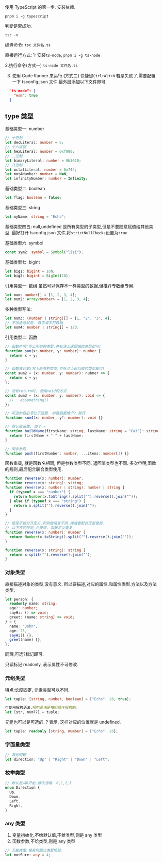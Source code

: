 使用 TypeScript 的第一步. 安装依赖.

`pnpm i -g typescript`

判断是否成功.

`tsc -v`

编译命令:
`tsc 文件名.ts`

直接运行方式:
1: 安装`ts-node`,
`pnpm i -g ts-node`

2.执行命令(方式一)
`ts-node 文件名.ts`

3. 使用 Code Runner 来运行.(方式二)
   快捷键`Ctrl+Alt+N`
   若是失败了,需要配置一下 tsconfig.json 文件.最外层添加以下文件即可.

```json
  "ts-node": {
    "esm": true
  }
```

## type 类型

基础类型一: number

```ts
// 十进制
let decLiteral: number = 6;
// 十六进制
let hexLiteral: number = 0xf00d;
// 二进制
let binaryLiteral: number = 0b1010;
// 八进制
let octalLiteral: number = 0o744;
let notANumber: number = NaN;
let infinityNumber: number = Infinity;
```

基础类型二: boolean

```ts
let flag: boolean = false;
```

基础类型三: string

```ts
let myName: string = "Echo";
```

基础类型四五: null,undefined
是所有类型的子类型,但是不要随意赋值给其他类型. 最好打开 tsconfig.json 文件,将`strictNullChecks`设置为`true`

基础类型六: symbol

```ts
const sym2: symbol = Symbol("lizi");
```

基础类型七: bigint

```ts
let big1: bigint = 10n;
let big2: bigint = BigInt(10);
```

引用类型一: 数组
虽然可以保存不一样类型的数据,但推荐专数组专用.

```ts
let num: number[] = [1, 2, 3, 4];
let num2: Array<number> = [1, 2, 3, 4];
```

多种类型写法:

```ts
let num3: (number | string)[] = [1, "2", "3", 4];
// 不加括号就是. 数字或字符数组
let num4: number | string[] = 123;
```

引用类型二: 函数

```ts
// 函数声明(写上形参的类型,并标注上返回值的类型即可)
function sum(x: number, y: number): number {
  return x + y;
}

// 函数表达式(写上形参的类型,并标注上返回值的类型即可)
const sum2 = (x: number, y: number): nubmer => {
  return x + y;
};

// 没有return时, 使用void的方式.
const sum3 = (x: number, y: number): void => {
  //   doSomething()
};

// 可选参数必须位于后面. 参数后面给个?.就行
function sum4(x: number, y?: number): void {}

// 默认值设置, 加个 =
function buildName(firstName: string, lastName: string = "Cat"): string {
  return firstName + " " + lastName;
}

// 剩余参数
function push(firstNumber: number, ...items: number[]) {}
```

函数重载, 就是函数名相同, 但是参数类型不同, 返回值类型也不同.
多次申明,函数的规则,最后配合联合类型使用.

```ts
function reverse(x: number): number;
function reverse(x: string): string;
function reverse(x: number | string): number | string {
  if (typeof x === "number") {
    return Number(x.toString().split("").reverse().join(""));
  } else if (typeof x === "string") {
    return x.split("").reverse().join("");
  }
}

// 但是不能分开定义,和其他语言不同.再或者配合泛型使用.
// 以下方式使用,会报错. 函数定义重复
function reverse(x: number): number {
  return Number(x.toString().split("").reverse().join(""));
}

function reverse(x: string): string {
  return x.split("").reverse().join("");
}
```

### 对象类型

直接描述对象的类型,没有意义. 所以要描述,对应的属性,和属性类型.方法以及方法类型.

```ts
let person: {
  readonly name: string;
  age?: number;
  sayHi: () => void;
  greet: (name: string) => void;
} = {
  name: "John",
  age: 25,
  sayHi() {},
  greet(name) {},
};
```

同理,可选?标记即可.

只读标记 readonly, 表示属性不可修改.

### 元组类型

特点:长度固定, 元素类型可以不同.

```ts
let tuple: [string, number, boolean] = ["Echo", 26, true];

可使用解构语法.解构语法是按照顺序解构的;
let [str, num77] = tuple;
```

元组也可以是可选的. ? 表示, 这样对应的位置就是 undefined.

```ts
let tuple: readonly [string, number] = ["Echo", 26];
```

### 字面量类型

```ts
// 其他同理
let direction: "Up" | "Right" | "Down" | "Left";
```

### 枚举类型

```ts
// 默认是从0开始,依次递增. 0,1,2,3
enum Direction {
  Up,
  Down,
  Left,
  Right,
}
```

### any 类型

1. 变量初始化,不给默认值,不给类型,则是 any 类型
2. 函数参数,不给类型,则是 any 类型

```ts
// 万能类型,使用则跳过类型检验.
let notSure: any = 4;
```
